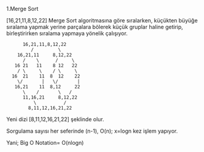 1.Merge Sort


[16,21,11,8,12,22] Merge Sort algoritmasına göre sıralarken, küçükten büyüğe sıralama yapmak yerine parçalara bölerek küçük gruplar haline getirip, birleştirirken sıralama yapmaya yönelik çalışıyor.

          16,21,11,8,12,22
             /         \
        16,21,11     8,12,22
          /    \      /     \
       16 21   11    8 12   22
        / \     \    / \     \
      16  21    11  8  12    22
        \/       |   \/       |
       16,21    11  8,12     22
          \    /       \   /
          11,16,21     8,12,22
              \          /
            8,11,12,16,21,22
Yeni dizi [8,11,12,16,21,22] şeklinde olur.

Sorgulama sayısı her seferinde (n-1), O(n); x=logn kez işlem yapıyor.

Yani; Big O Notation= O(nlogn)